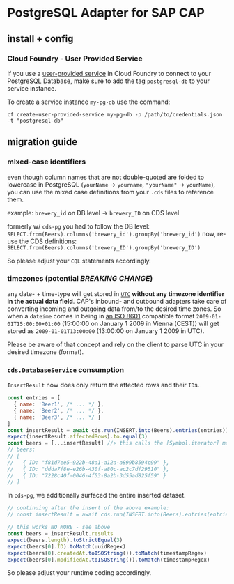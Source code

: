 # PostgreSQL Adapter for SAP CAP

## install + config

### Cloud Foundry - User Provided Service

If you use a [user-provided service](https://cli.cloudfoundry.org/en-US/v8/create-user-provided-service.html)
in Cloud Foundry to connect to your PostgreSQL Database, make sure to add the tag `postgresql-db` to your service
instance.

To create a service instance `my-pg-db` use the command:

```
cf create-user-provided-service my-pg-db -p /path/to/credentials.json -t "postgresql-db"
```

## migration guide

### mixed-case identifiers

even though column names that are not double-quoted are folded to lowercase in PostgreSQL (`yourName` -> `yourname`, `"yourName"` -> `yourName`),
you can use the mixed case definitions from your `.cds` files to reference them.

example: `brewery_id` on DB level -> `brewery_ID` on CDS level

formerly w/ `cds-pg` you had to follow the DB level: `SELECT.from(Beers).columns('brewery_id').groupBy('brewery_id')`
now, re-use the CDS definitions: `SELECT.from(Beers).columns('brewery_ID').groupBy('brewery_ID')`

So please adjust your `CQL` statements accordingly.

### timezones (potential _**BREAKING CHANGE**_)
any date- + time-type will get stored in [`UTC`](https://en.wikipedia.org/wiki/Coordinated_Universal_Time) **without any timezone identifier in the actual data field**.
CAP's inbound- and outbound adapters take care of converting incoming and outgoing data from/to the desired time zones.
So when a `dateime` comes in being in [an ISO 8601](https://en.wikipedia.org/wiki/ISO_8601) compatible format
  `2009-01-01T15:00:00+01:00` (15:00:00 on January 1 2009 in Vienna (CEST))
will get stored as
  `2009-01-01T13:00:00` (13:00:00 on January 1 2009 in UTC).

Please be aware of that concept and rely on the client to parse UTC in your desired timezone (format).

### `cds.DatabaseService` consumption

`InsertResult` now does only return the affected rows and their `ID`s.

```js
const entries = [
  { name: 'Beer1', /* ... */ },
  { name: 'Beer2', /* ... */ },
  { name: 'Beer3', /* ... */ }
]
const insertResult = await cds.run(INSERT.into(Beers).entries(entries))
expect(insertResult.affectedRows).to.equal(3)
const beers = [...insertResult] //> this calls the [Symbol.iterator] method of the insert result
// beers:
// [
//   { ID: "f81d7ee5-922b-48a1-a12a-a899b8594c99" },
//   { ID: "ddda7f8e-e26b-430f-a80c-ac2c7df29510" },
//   { ID: "7228c40f-0046-4f53-8a2b-3d55ad825f59" }
// ]
```

In `cds-pg`, we additionally surfaced the entire inserted dataset.

```js
// continuing after the insert of the above example:
// const insertResult = await cds.run(INSERT.into(Beers).entries(entries))

// this works NO MORE - see above
const beers = insertResult.results
expect(beers.length).toStrictEqual(3)
expect(beers[0].ID).toMatch(uuidRegex)
expect(beers[0].createdAt.toISOString()).toMatch(timestampRegex)
expect(beers[0].modifiedAt.toISOString()).toMatch(timestampRegex)
```

So please adjust your runtime coding accordingly.